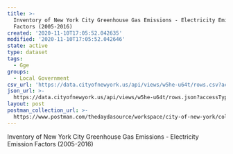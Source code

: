 ```yaml
---
title: >-
  Inventory of New York City Greenhouse Gas Emissions - Electricity Emission
  Factors (2005-2016)
created: '2020-11-10T17:05:52.042635'
modified: '2020-11-10T17:05:52.042646'
state: active
type: dataset
tags:
  - Gge
groups:
  - Local Government
csv_url: 'https://data.cityofnewyork.us/api/views/w5he-u64t/rows.csv?accessType=DOWNLOAD'
json_url: >-
  https://data.cityofnewyork.us/api/views/w5he-u64t/rows.json?accessType=DOWNLOAD
layout: post
postman_collection_url: >-
  https://www.postman.com/thedaydasource/workspace/city-of-new-york/collection/15909983-8c8994f5-1a83-419c-8a1f-c37b1bc740bd
---
```

Inventory of New York City Greenhouse Gas Emissions - Electricity Emission Factors (2005-2016)
